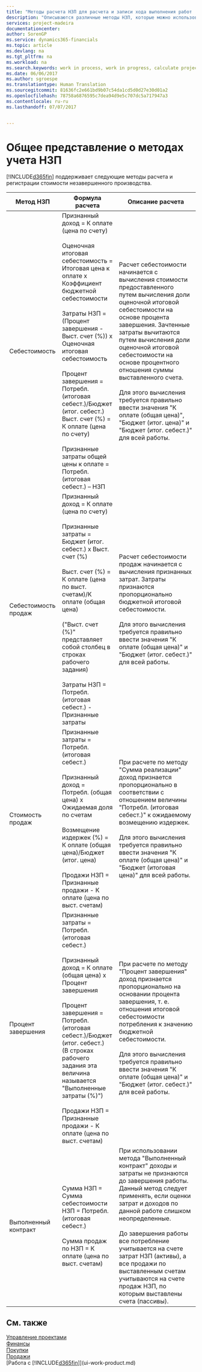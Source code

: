```yaml
---
title: "Методы расчета НЗП для расчета и записи хода выполнения работ | Документы Майкрософт"
description: "Описываются различные методы НЗП, которые можно использовать для учета, отслеживания и расчета финансовой информации для текущих незавершенных работ."
services: project-madeira
documentationcenter: 
author: SorenGP
ms.service: dynamics365-financials
ms.topic: article
ms.devlang: na
ms.tgt_pltfrm: na
ms.workload: na
ms.search.keywords: work in process, work in progress, calculate project WIP
ms.date: 06/06/2017
ms.author: sgroespe
ms.translationtype: Human Translation
ms.sourcegitcommit: 81636fc2e661bd9b07c54da1cd5d0d27e30d01a2
ms.openlocfilehash: 78758a6876595c7dea94d9e5c707dc5a717947a3
ms.contentlocale: ru-ru
ms.lasthandoff: 07/07/2017


---
```

# <a name="understanding-wip-methods"></a>Общее представление о методах учета НЗП
[!INCLUDE[d365fin](includes/d365fin_md.md)] поддерживает следующие методы расчета и регистрации стоимости незавершенного производства.

| Метод НЗП | Формула расчета | Описание расчета |
| --- | --- | --- |
| Себестоимость |Признанный доход = К оплате (цена по счету)<br /><br /> Оценочная итоговая себестоимость = Итоговая цена к оплате x Коэффициент бюджетной себестоимости<br /><br /> Затраты НЗП = \(Процент завершения - Выст. счет (%)\) x Оценочная итоговая себестоимость<br /><br /> Процент завершения = Потребл. (итоговая себест.)/Бюджет (итог. себест.)<br /> Выст. счет (%) = К оплате (цена по счету)<br /><br /> Признанные затраты общей цены к оплате = Потребл. (итоговая себест.) – НЗП |Расчет себестоимости начинается с вычисления стоимости предоставленного путем вычисления доли оценочной итоговой себестоимости на основе процента завершения. Зачтенные затраты вычитаются путем вычисления доли оценочной итоговой себестоимости на основе процентного отношения суммы выставленного счета.<br /><br /> Для этого вычисления требуется правильно ввести значения "К оплате (общая цена)", "Бюджет (итог. цена)" и "Бюджет (итог. себест.)" для всей работы. |
| Себестоимость продаж |Признанный доход = К оплате (цена по счету)<br /><br /> Признанные затраты = Бюджет (итог. себест.) x Выст. счет (%)<br /><br /> Выст. счет (%) = К оплате (цена по выст. счетам)/К оплате (общая цена)<br /><br /> \("Выст. счет (%)" представляет собой столбец в строках рабочего задания\)<br /><br /> Затраты НЗП = Потребл. (итоговая себест.) - Признанные затраты |Расчет себестоимости продаж начинается с вычисления признанных затрат. Затраты признаются пропорционально бюджетной итоговой себестоимости.<br /><br /> Для этого вычисления требуется правильно ввести значения "К оплате (общая цена)" и "Бюджет (итог. себест.)" для всей работы. |
| Стоимость продаж |Признанные затраты = Потребл. (итоговая себест.)<br /><br /> Признанный доход = Потребл. (общая цена) x Ожидаемая доля по счетам<br /><br /> Возмещение издержек (%) = К оплате (общая цена)/Бюджет (итог. цена)<br /><br /> Продажи НЗП = Признанные продажи - К оплате (цена по выст. счетам) |При расчете по методу "Сумма реализации" доход признается пропорционально в соответствии с отношением величины "Потребл. (итоговая себест.)" к ожидаемому возмещению издержек.<br /><br /> Для этого вычисления требуется правильно ввести значения "К оплате (общая цена)" и "Бюджет (итоговая цена)" для всей работы. |
| Процент завершения |Признанные затраты = Потребл. (итоговая себест.)<br /><br /> Признанный доход = К оплате (общая цена) x Процент завершения<br /><br /> Процент завершения = Потребл. (итоговая себест.)/Бюджет (итог. себест.)<br /> \(В строках рабочего задания эта величина называется "Выполненные затраты (%)"\)<br /><br /> Продажи НЗП = Признанные продажи - К оплате (цена по выст. счетам) |При расчете по методу "Процент завершения" доход признается пропорционально на основании процента завершения, т. е. отношения итоговой себестоимости потребления к значению бюджетной себестоимости.<br /><br /> Для этого вычисления требуется правильно ввести значения "К оплате (общая цена)" и "Бюджет (итог. себест.)" для всей работы. |
| Выполненный контракт |Сумма НЗП = Сумма себестоимости НЗП = Потребл. \(итоговая себест.\)<br /><br /> Сумма продаж по НЗП = К оплате \(цена по выст. счетам\) |При использовании метода "Выполненный контракт" доходы и затраты не признаются до завершения работы. Данный метод следует применять, если оценки затрат и доходов по данной работе слишком неопределенные.<br /><br /> До завершения работы все потребление учитывается на счете затрат НЗП \(активы\), а все продажи по выставленным счетам учитываются на счете продаж НЗП, по которым выставлены счета \(пассивы\). |

## <a name="see-also"></a>См. также
[Управление проектами](projects-manage-projects.md)  
[Финансы](finance.md)  
[Покупки](purchasing-manage-purchasing.md)         
[Продажи](sales-manage-sales.md)      
[Работа с [!INCLUDE[d365fin](includes/d365fin_md.md)]](ui-work-product.md)  

